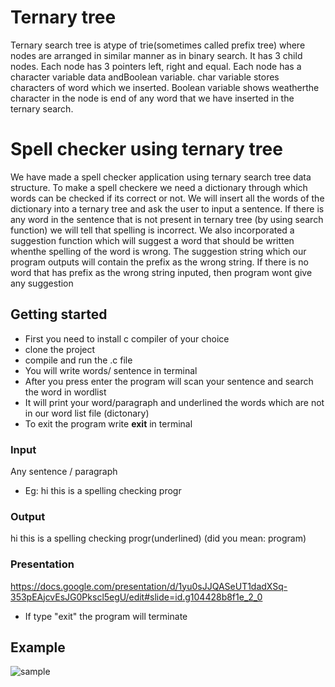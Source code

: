 # Ternary tree
Ternary search tree is atype of trie(sometimes called prefix tree) where nodes are arranged in similar manner as in binary search. 
It has 3 child nodes. Each node has 3 pointers left, right and equal. Each node has a character variable data andBoolean variable. char variable stores characters of word which we inserted. Boolean variable shows weatherthe character in the node is end of any word that we have inserted in the ternary search.
 
# Spell checker using ternary tree
We have made a spell checker application using ternary search tree data structure.
To make a spell checkere we need a dictionary through which words can be checked if its correct or not. We will insert all the words of the dictionary into a ternary tree and ask the user to input a sentence. If there is any word in the sentence that is not present in ternary tree (by using search function) we will tell that spelling is incorrect. We also incorporated a suggestion function which will suggest a word that should be written whenthe spelling of the word is wrong. The suggestion string which our program outputs will contain the prefix as the wrong string. If there is no word that has prefix as the wrong string inputed, then program wont give any suggestion

## Getting started
* First you need to install c compiler of your choice
* clone the project
* compile and run the .c file
* You will write words/ sentence in terminal
* After you press enter the program will scan your sentence and search the word in wordlist
* It will print your word/paragraph and underlined the words which are not in our word list file (dictonary)
* To exit the program write **exit** in terminal

### Input
Any sentence / paragraph
* Eg: hi this is a spelling checking progr

### Output
hi this is a spelling checking progr(underlined) (did you mean: program)

### Presentation
https://docs.google.com/presentation/d/1yu0sJJQASeUT1dadXSq-353pEAjcvEsJG0Pkscl5egU/edit#slide=id.g104428b8f1e_2_0
* If type "exit" the program will terminate

## Example

![sample](https://user-images.githubusercontent.com/83273672/142764964-16c04f2f-20ab-4027-9c7c-d7e717f357d2.png)

